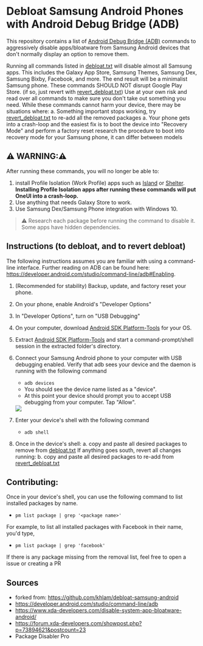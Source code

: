 # Debloat Samsung Android Phones with Android Debug Bridge (ADB)

This repository contains a list of [Android Debug Bridge (ADB)](https://developer.android.com/studio/command-line/adb) commands to aggressively disable apps/bloatware from Samsung Android devices that don't normally display an option to remove them.


Running all commands listed in [debloat.txt](./debloat.txt) will disable almost all Samsung apps.
This includes the Galaxy App Store, Samsung Themes, Samsung Dex, Samsung Bixby, Facebook, and more.
The end result will be a minimalist Samsung phone.
These commands SHOULD NOT disrupt Google Play Store. (if so, just revert with [revert_debloat.txt](./revert_debloat.txt))
Use at your own risk and read over all commands to make sure you don't take out something you need.
While these commands cannot harm your device, there may be situations where:
 a. Something important stops working, try [revert_debloat.txt](./revert_debloat.txt) to re-add all the removed packages
 a. Your phone gets into a crash-loop and the easiest fix is to boot the device into "Recovery Mode" and perform a factory reset research the procedure to boot into recovery mode for your Samsung phone, it can differ between models

## ⚠️ WARNING:⚠️
After running these commands, you will no longer be able to: 
1. install Profile Isolation (Work Profile) apps such as [Island](https://play.google.com/store/apps/details?id=com.oasisfeng.island&hl=en_US) or [Shelter](https://play.google.com/store/apps/details?id=net.typeblog.shelter&hl=en_US). **Installing Profile Isolation apps after running these commands will put OneUI into a crash-loop.**
2. Use anything that needs Galaxy Store to work.
3. Use Samsung Dex/Samsung Phone integration with Windows 10.

> ⚠️ Research each package before running the command to disable it. Some apps have hidden dependencies.

## Instructions (to debloat, and to revert debloat)
The following instructions assumes you are familiar with using a command-line interface.
Further reading on ADB can be found here: https://developer.android.com/studio/command-line/adb#Enabling.

1. (Recommended for stability) Backup, update, and factory reset your phone.
2. On your phone, enable Android's "Developer Options"
3. In "Developer Options", turn on "USB Debugging"
4. On your computer, download [Android SDK Platform-Tools](https://developer.android.com/studio/releases/platform-tools) for your OS.
5. Extract [Android SDK Platform-Tools](https://developer.android.com/studio/releases/platform-tools) and start a command-prompt/shell session in the extracted folder's directory.
6. Connect your Samsung Android phone to your computer with USB debugging enabled. Verify that adb sees your device and the daemon is running with the following command
    - `adb devices`
    - You should see the device name listed as a "device".
    - At this point your device should prompt you to accept USB debugging from your computer. Tap "Allow". 
    
    <img src="./img/adb_devices.PNG"/>

7. Enter your device's shell with the following command
    - `adb shell`

8. Once in the device's shell: 
 a. copy and paste all desired packages to remove from [debloat.txt](./debloat.txt)
 If anything goes south, revert all changes running:
 b. copy and paste all desired packages to re-add from [revert_debloat.txt](./revert_debloat.txt)

## Contributing:
Once in your device's shell, you can use the following command to list installed packages by name.
 - `pm list package | grep '<package name>'`

For example, to list all installed packages with Facebook in their name, you'd type,
 - `pm list package | grep 'facebook'`

If there is any package missing from the removal list, feel free to open a issue or creating a PR

## Sources

- forked from: https://github.com/khlam/debloat-samsung-android
- https://developer.android.com/studio/command-line/adb
- https://www.xda-developers.com/disable-system-app-bloatware-android/
- https://forum.xda-developers.com/showpost.php?p=73894621&postcount=23
- Package Disabler Pro

